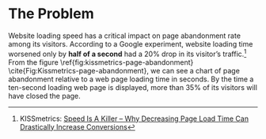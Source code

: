 # The Problem

Website loading speed has a critical impact on page abandonment rate among its visitors. According to a Google experiment, website loading time worsened only by **half of a second** had a 20% drop in its visitor’s traffic.[^1] From the figure \ref{fig:kissmetrics-page-abandonment} \cite{Fig:Kissmetrics-page-abandonment}, we can see a chart of page abandonment relative to a web page loading time in seconds. By the time a ten-second loading web page is displayed, more than 35\% of its visitors will have closed the page.

[^1]: KISSmetrics: [Speed Is A Killer – Why Decreasing Page Load Time Can Drastically Increase Conversions](https://blog.kissmetrics.com/speed-is-a-killer/)